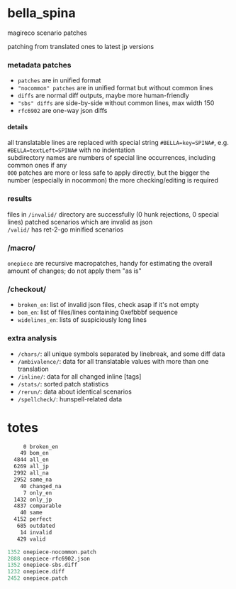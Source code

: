 # bella_spina
magireco scenario patches

patching from translated ones to latest jp versions

### metadata patches
- `patches` are in unified format
- `"nocommon" patches` are in unified format but without common lines
- `diffs` are normal diff outputs, maybe more human-friendly
- `"sbs" diffs` are side-by-side without common lines, max width 150
- `rfc6902` are one-way json diffs

#### details
all translatable lines are replaced with special string `#BELLA=key=SPINA#`, e.g. `#BELLA=textLeft=SPINA#` with no indentation<br/>
subdirectory names are numbers of special line occurrences, including common ones if any<br/>
`000` patches are more or less safe to apply directly, but the bigger the number (especially in nocommon) the more checking/editing is required

### results
files in `/invalid/` directory are successfully (0 hunk rejections, 0 special lines) patched scenarios which are invalid as json<br/>
`/valid/` has ret-2-go minified scenarios

### /macro/
`onepiece` are recursive macropatches, handy for estimating the overall amount of changes; do not apply them "as is"

### /checkout/
- `broken_en`: list of invalid json files, check asap if it's not empty<br/>
- `bom_en`: list of files/lines containing 0xefbbbf sequence<br/>
- `widelines_en`: lists of suspiciously long lines

### extra analysis
- `/chars/`: all unique symbols separated by linebreak, and some diff data<br/>
- `/ambivalence/`: data for all translatable values with more than one translation<br/>
- `/inline/`: data for all changed inline [tags]<br/>
- `/stats/`: sorted patch statistics<br/>
- `/rerun/`: data about identical scenarios<br/>
- `/spellcheck/`: hunspell-related data

# totes
```asm
     0 broken_en
    49 bom_en
  4844 all_en
  6269 all_jp
  2992 all_na
  2952 same_na
    40 changed_na
     7 only_en
  1432 only_jp
  4837 comparable
    40 same
  4152 perfect
   685 outdated
    14 invalid
   429 valid
```
```c
1352 onepiece-nocommon.patch
2888 onepiece-rfc6902.json
1352 onepiece-sbs.diff
1232 onepiece.diff
2452 onepiece.patch
```
